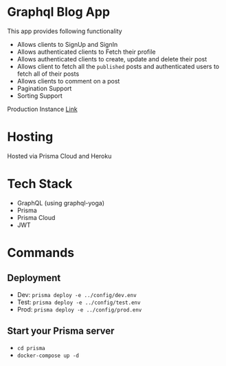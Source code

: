# Graphql Blog App
This app provides following functionality

- Allows clients to SignUp and SignIn
- Allows authenticated clients to Fetch their profile
- Allows authenticated clients to create, update and delete their post
- Allows client to fetch all the `published` posts and authenticated users to fetch all of their posts
- Allows clients to comment on a post
- Pagination Support
- Sorting Support

Production Instance [Link](https://fierce-castle-27103.herokuapp.com/)

# Hosting
Hosted via Prisma Cloud and Heroku

# Tech Stack
- GraphQL (using graphql-yoga)
- Prisma 
- Prisma Cloud
- JWT

# Commands
## Deployment 
- Dev: `prisma deploy -e ../config/dev.env`
- Test: `prisma deploy -e ../config/test.env`
- Prod: `prisma deploy -e ../config/prod.env`

## Start your Prisma server
- `cd prisma`
- `docker-compose up -d`


